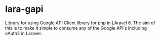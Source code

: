# lara-gapi

Library for using Google API Client library for php in LAravel 6. The aim of this is to make it simple to consume any of the Google API's including oAuth2 in Laravel.

